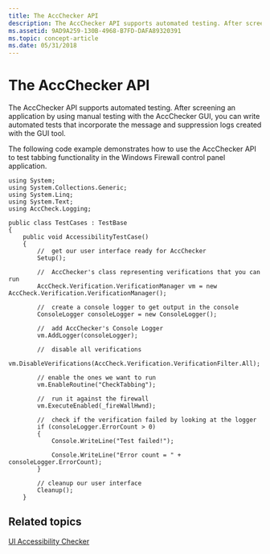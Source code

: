 ```yaml
---
title: The AccChecker API
description: The AccChecker API supports automated testing. After screening an application by using manual testing with the AccChecker GUI, you can write automated tests that incorporate the message and suppression logs created with the GUI tool.
ms.assetid: 9AD9A259-130B-4968-B7FD-DAFA89320391
ms.topic: concept-article
ms.date: 05/31/2018
---
```


# The AccChecker API

The AccChecker API supports automated testing. After screening an application by using manual testing with the AccChecker GUI, you can write automated tests that incorporate the message and suppression logs created with the GUI tool.

The following code example demonstrates how to use the AccChecker API to test tabbing functionality in the Windows Firewall control panel application.


```CSharp
using System;
using System.Collections.Generic;
using System.Linq;
using System.Text;
using AccCheck.Logging;
 
public class TestCases : TestBase
{
    public void AccessibilityTestCase()
    {
        //  get our user interface ready for AccChecker
        Setup();
 
        //  AccChecker's class representing verifications that you can run
        AccCheck.Verification.VerificationManager vm = new AccCheck.Verification.VerificationManager();
 
        //  create a console logger to get output in the console
        ConsoleLogger consoleLogger = new ConsoleLogger();
 
        //  add AccChecker's Console Logger
        vm.AddLogger(consoleLogger);
 
        //  disable all verifications
        vm.DisableVerifications(AccCheck.Verification.VerificationFilter.All);
 
        // enable the ones we want to run
        vm.EnableRoutine("CheckTabbing");
 
        //  run it against the firewall
        vm.ExecuteEnabled(_fireWallHwnd);
 
        //  check if the verification failed by looking at the logger
        if (consoleLogger.ErrorCount > 0)
        {
            Console.WriteLine("Test failed!");
 
            Console.WriteLine("Error count = " + consoleLogger.ErrorCount);
        }
 
        // cleanup our user interface
        Cleanup();
    }
```



## Related topics

<dl> <dt>

[UI Accessibility Checker](ui-accessibility-checker.md)
</dt> </dl>

 

 




